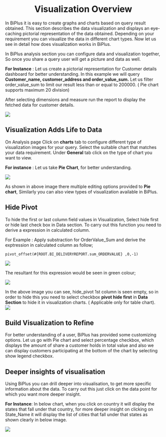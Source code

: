 
<center><h1>Visualization Overview</h1></center>

In BiPlus it is easy to create graphs and charts based on query result obtained. This section describes the data visualization and displays an eye-caching pictorial representation of the data obtained. Depending on your requirement you can visualize the data in different chart types. Now let us see in detail how does visualization works in BiPlus.

In BiPlus analysis section you can configure data and visualization together, So once you share a query user will get a picture and data as well.

**For Instance** : Let us create a pictorial representation for Customer details dashboard for better understanding. In this example we will query  **Customer_name, customer_address and order_value_sum.** Let us filter order_value_sum to limit our result less than or equal to 200000. ( Pie chart supports maximum 20 division)

After selecting dimensions and measure run the report to display the fetched data for customer details.

![
](https://raw.githubusercontent.com/sv18042016/fp1/b8aad43c522f9e3f211ee64e97819bb66b98ff81/images/full_vis1.png)


## Visualization Adds Life to Data

On Analysis page Click on **charts** tab to configure different type of visualization images for your query. Select the suitable chart that matches your data requirement.
Under **General** tab click on the type of chart you want to view.

**For instance** : Let us take **Pie Chart**, for better understanding.

![
](https://raw.githubusercontent.com/sv18042016/fp1/eafbc564010f8906e66589373f5039607a0e68b6/images/visu_pie_chart1.png)


As shown in above image there multiple editing options provided to **Pie chart**, Similarly you can also view types of visualization available in BiPlus.

## Hide Pivot

To hide the first or last column field values in Visualization, Select hide first or hide last check box in Data section.
To carry out this function you need to derive a expression in calculated column.

For Example : Apply substraction for OrderValue_Sum and derive the exptression in calculated column as follow;

```
pivot_offset(#{ROOT.BI_DELIVERYREPORT.sum_ORDERVALUE} ,0,-1)
```
![
](https://raw.githubusercontent.com/sv18042016/fp1/f5065fab3212580100d2bb0d06de4bd7085f18a7/images/hide_pivot1.png)

The resultant for this expression would be seen in green colour;

![
](https://raw.githubusercontent.com/sv18042016/fp1/3be153bc7e175559809c6c873dcb281c2a8e5783/images/hide_pivot2.png)

In the above image you can see, hide_pivot 1st column is seen empty, so in order to hide this you need to select checkbox **pivot hide first** in **Data Section** to hide it in visualization charts. ( Applicable only for table chart). 
![
](https://raw.githubusercontent.com/sv18042016/fp1/3be153bc7e175559809c6c873dcb281c2a8e5783/images/hide_pivot3.png)


## Build Visualization to Refine

For better understanding of a user,
 BiPlus has provided some customizing options. Let us go with Pie chart and select percentage checkbox, which displays the amount of share a customer holds in total value and also we can display customers participating at the bottom of the chart by selecting show legend checkbox.

## Deeper insights of visualisation

Using BiPlus you can drill deeper into visualisation, to get more specific information about the data. To carry out this just click on the data point for which you want more deeper insight.

**For Instance**: In below chart, when you click on country it will display the states that fall under that country, for more deeper insight on clicking on State_Name it will display the list of cities that fall under that states as shown clearly in below image.

![
](https://raw.githubusercontent.com/sv18042016/fp1/bd51433e92663a090ee5049d77c52fdbb36a2fa3/images/drill_visu.png)
<!--stackedit_data:
eyJoaXN0b3J5IjpbMTU1MzI5ODM1LC02NDE4NDIyMjMsMjM1MD
YxOTIzLC0xNzAzMzE5MDEzXX0=
-->